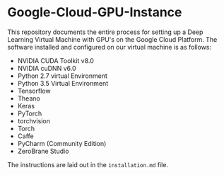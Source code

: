 # Google-Cloud-GPU-Instance

This repository documents the entire process for setting up a Deep Learning Virtual Machine with GPU's on the Google Cloud Platform. The software installed and configured on our virtual machine is as follows: 
- NVIDIA CUDA Toolkit v8.0
- NVIDIA cuDNN v6.0
- Python 2.7 virtual Environment
- Python 3.5 Virtual Environment
- Tensorflow 
- Theano 
- Keras
- PyTorch
- torchvision
- Torch
- Caffe
- PyCharm (Community Edition)
- ZeroBrane Studio

The instructions are laid out in the `installation.md` file. 
